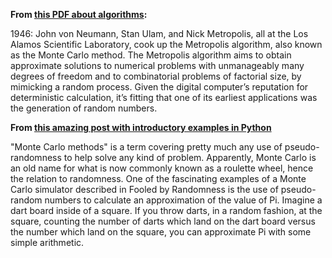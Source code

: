 **From [this PDF about algorithms](http://www.uta.edu/faculty/rcli/TopTen/topten.pdf):**

1946: John von Neumann, Stan Ulam, and Nick Metropolis, all at the Los Alamos Scientific Laboratory, cook up the Metropolis algorithm, also known as the Monte Carlo method. The Metropolis algorithm aims to obtain approximate solutions to numerical problems with unmanageably many degrees of freedom and to combinatorial problems of factorial size, by mimicking a random process. Given the digital computer’s reputation for deterministic calculation, it’s fitting that one of its earliest applications was the generation of random numbers.

**From [this amazing post with introductory examples in Python](http://niallohiggins.com/2007/07/05/monte-carlo-simulation-in-python-1/)**

"Monte Carlo methods" is a term covering pretty much any use of pseudo-randomness to help solve any kind of problem. Apparently, Monte Carlo is an old name for what is now commonly known as a roulette wheel, hence the relation to randomness. One of the fascinating examples of a Monte Carlo simulator described in Fooled by Randomness is the use of pseudo-random numbers to calculate an approximation of the value of Pi. Imagine a dart board inside of a square. If you throw darts, in a random fashion, at the square, counting the number of darts which land on the dart board versus the number which land on the square, you can approximate Pi with some simple arithmetic. 

